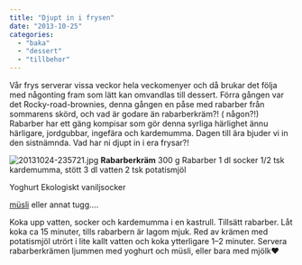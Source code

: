 ```yaml
---
title: "Djupt in i frysen"
date: "2013-10-25"
categories: 
  - "baka"
  - "dessert"
  - "tillbehor"
---
```


Vår frys serverar vissa veckor hela veckomenyer och då brukar det följa med någonting fram som lätt kan omvandlas till dessert. Förra gången var det Rocky-road-brownies, denna gången en påse med rabarber från sommarens skörd, och vad är godare än rabarberkräm?! ( någon?!) Rabarber har ett gäng kompisar som gör denna syrliga härlighet ännu härligare, jordgubbar, ingefära och kardemumma. Dagen till ära bjuder vi in den sistnämnda. Vad har ni djupt in i era frysar?!  
  
![20131024-235721.jpg](/static/img/20131024-235721.jpg)
**Rabarberkräm** 300 g Rabarber 1 dl socker 1/2 tsk kardemumma, stött 3 dl vatten 2 tsk potatismjöl

Yoghurt Ekologiskt vaniljsocker

[müsli](/posts/god-morgon) eller annat tugg....

Koka upp vatten, socker och kardemumma i en kastrull. Tillsätt rabarber. Låt koka ca 15 minuter, tills rabarbern är lagom mjuk. Red av krämen med potatismjöl utrört i lite kallt vatten och koka ytterligare 1–2 minuter. Servera rabarberkrämen ljummen med yoghurt och müsli, eller bara med mjölk❤
